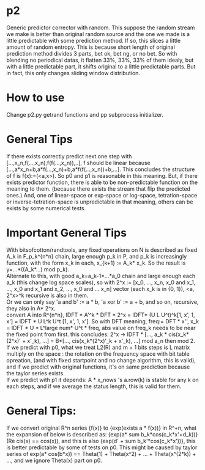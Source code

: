 # p2
Generic predictor corrector with random. This suppose the random stream we make is better than original random source and the one we made is a little predictable with some prediction method. If so, this slices a little amount of random entropy. This is because short length of original prediction method divides 3 parts, bet ok, bet ng, or no bet. So with blending no periodical datas, it flatten 33%, 33%, 33% of them idealy, but with a little predictable part, it shifts original to a little predictable parts. But in fact, this only changes sliding window distribution.

# How to use
Change p2.py getrand functions and pp subprocess initializer.

# General Tips
If there exists correctly predict next one step with \[...,x_n,f(...,x_n),f(f(...,x_n)),..\], f should be linear because \[...,a\*x_n+b,a\*f(...,x_n)+b,a\*f(f(...,x_n))+b,...\]. This concludes the structure of f is f(x):=(\<a,x\>). So p0 and p1 is reasonable in this meaning. But, if there exists predictor function, there is able to be non-predictable function on the meaning to them. (because there exists the stream that flip the predicted ones.)
And, one of linear-space or exp-space or log-space, tetration-space or inverse-tetration-space is unpredictable in that meaning, others can be exists by some numerical tests.

# Important General Tips
With bitsofcotton/randtools, any fixed operations on N is described as fixed A_k in F_p_k^{n\*n} chain, large enough p_k in P, and p_k is increasingly function, with the form x_k in each, x_{k+1} := A_k\* x_k. So the result is y=...\*((A_k\*...) mod p_k).  
Alternate to this, with good a_k=a_k-1\*...\*a_0 chain and large enough each a_k (this change log space scales), so with 2^x := \[x_0, ..., x_n, x_0 and x_1, ..., x_0 and x_1 and x_2, ..., x_0 and ... x_n\] vector (each x_k is in {0, 1}), <a, 2^x>^k recursive is also in them.  
Or we can only say 'a and b' := a \* b, 'a xor b' := a + b, and so on, recursive, they also in A\* 2^x.  
convert A into R^{n\*n}, IDFT \* A'^k \* DFT \* 2^x = IDFT\* (U L U^t)^k\[1, x', 1, x'\] = IDFT \* U L^k U^t \[1, x', 1, x'\]. So with DFT meaning, freq:= DFT \* x'', x_k = IDFT \* U \* L^large num\* U^t \* freq, abs value on freq_k needs to be near the fixed point from first. this concludes: 2^x -> IDFT * \[..., a_k \* cis(x_k\*(2^x)' + x'\_k), ...\] = B\*\[..., cis(x_k\*(2^x)'\_k + x'\_k), ...\] mod a_n then mod 2.  
If we predict with p0, what we treat L2(R) and m + 1 bits steps is L matrix multiply on the space : the rotation on the frequency space with bit table opreation, (and with fixed startpoint and no change algorithm, this is valid), and if we predict with original functions, it's on same prediction because the taylor series exists.  
If we predict with p1 it depends: A \* x_nows 's a.row(k) is stable for any k on each steps, and if we average the status length, this is valid for them.

# General Tips:
If we convert original R^n series {f(x)} to {exp(exists a \* f(x))} in R^+n, what the expansion of below is described as: {exp(a\* sum b_k\*cos(c_k\*x'+d_k))} (Re cis(x) == cos(x)), and this is also {exp(d' + sum b_k'\*cos(c_k\*x'))}, this is better predictable by some of tests on p0. This might be caused by taylor series of exp(a\* cos(b\*x)) == Theta(1) + Theta(x^2) + ... + Theta(x^(2\*k)) + ..., and we ignore Theta(x) part on p0.
